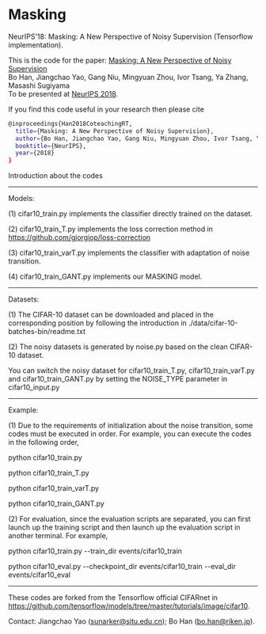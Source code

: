 # Masking
NeurIPS'18: Masking: A New Perspective of Noisy Supervision (Tensorflow implementation).

This is the code for the paper:
[Masking: A New Perspective of Noisy Supervision](https://arxiv.org/abs/1805.08193)  
Bo Han, Jiangchao Yao, Gang Niu, Mingyuan Zhou, Ivor Tsang, Ya Zhang, Masashi Sugiyama  
To be presented at [NeurIPS 2018](https://nips.cc/Conferences/2018/).  

If you find this code useful in your research then please cite  
```bash
@inproceedings{Han2018CoteachingRT,
  title={Masking: A New Perspective of Noisy Supervision},
  author={Bo Han, Jiangchao Yao, Gang Niu, Mingyuan Zhou, Ivor Tsang, Ya Zhang, Masashi Sugiyama},
  booktitle={NeurIPS},
  year={2018}
}
``` 

Introduction about the codes

------------------------------------------------------------------------------
Models:

(1) cifar10_train.py implements the classifier directly trained on the dataset.

(2) cifar10_train_T.py implements the loss correction method in https://github.com/giorgiop/loss-correction

(3) cifar10_train_varT.py implements the classifier with adaptation of noise transition.

(4) cifar10_train_GANT.py implements our MASKING model.

-----------------------------------------------------------------------------
Datasets:

(1) The CIFAR-10 dataset can be downloaded and placed in the corresponding position by following the introduction in ./data/cifar-10-batches-bin/readme.txt

(2) The noisy datasets is generated by noise.py based on the clean CIFAR-10 dataset. 

You can switch the noisy dataset for cifar10_train_T.py, cifar10_train_varT.py and cifar10_train_GANT.py by setting the NOISE_TYPE parameter in cifar10_input.py

-----------------------------------------------------------------------------
Example:

(1) Due to the requirements of initialization about the noise transition, some codes must be executed in order.
For example, you can execute the codes in the following order,

python cifar10_train.py

python cifar10_train_T.py

python cifar10_train_varT.py

python cifar10_train_GANT.py

(2) For evaluation, since the evaluation scripts are separated, you can first launch up the training script and then launch up the evaluation script in another terminal.
For example,

python cifar10_train.py --train_dir events/cifar10_train

python cifar10_eval.py --checkpoint_dir events/cifar10_train --eval_dir events/cifar10_eval

-----------------------------------------------------------------------------
These codes are forked from the Tensorflow official CIFARnet in https://github.com/tensorflow/models/tree/master/tutorials/image/cifar10.

Contact: Jiangchao Yao (sunarker@sjtu.edu.cn); Bo Han (bo.han@riken.jp).
